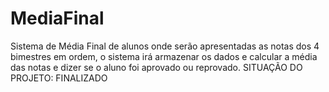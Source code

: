 # MediaFinal
Sistema de Média Final de alunos onde serão apresentadas as notas dos 4 bimestres em ordem, o sistema irá armazenar os dados e calcular a média das notas e dizer se o aluno foi aprovado ou reprovado. SITUAÇÃO DO PROJETO: FINALIZADO

